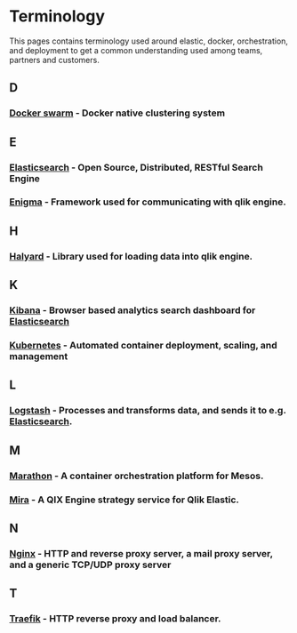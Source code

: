 # Terminology
This pages contains terminology used around elastic, docker, orchestration, and deployment to get a common understanding used among teams, partners and customers.

## D
### [Docker swarm](https://github.com/docker/swarm) - Docker native clustering system

## E
### [Elasticsearch](https://github.com/elastic/elasticsearch) - Open Source, Distributed, RESTful Search Engine
### [Enigma](https://github.com/qlik-oss/enigma.js) - Framework used for communicating with qlik engine.

## H
### [Halyard](https://github.com/qlik-oss/halyard.js) - Library used for loading data into qlik engine.

## K
### [Kibana](https://github.com/elastic/kibana) - Browser based analytics search dashboard for [Elasticsearch](#elasticsearch)
### [Kubernetes](https://github.com/kubernetes/kubernetes) - Automated container deployment, scaling, and management

## L
### [Logstash](https://github.com/elastic/logstash) - Processes and transforms data, and sends it to e.g. [Elasticsearch](#elasticsearch). 

## M
### [Marathon](https://mesosphere.github.io/marathon/) - A container orchestration platform for Mesos.
### [Mira](https://github.com/qlik-ea/mira) - A QIX Engine strategy service for Qlik Elastic.

## N
### [Nginx](https://github.com/nginx/nginx) - HTTP and reverse proxy server, a mail proxy server, and a generic TCP/UDP proxy server

## T
### [Traefik](https://github.com/containous/traefik) - HTTP reverse proxy and load balancer.
